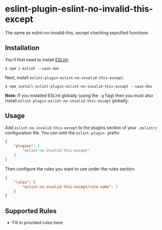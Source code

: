 # eslint-plugin-eslint-no-invalid-this-except

The same as eslint-no-invalid-this, except checking sepcified functions

## Installation

You'll first need to install [ESLint](http://eslint.org):

```
$ npm i eslint --save-dev
```

Next, install `eslint-plugin-eslint-no-invalid-this-except`:

```
$ npm install eslint-plugin-eslint-no-invalid-this-except --save-dev
```

**Note:** If you installed ESLint globally (using the `-g` flag) then you must also install `eslint-plugin-eslint-no-invalid-this-except` globally.

## Usage

Add `eslint-no-invalid-this-except` to the plugins section of your `.eslintrc` configuration file. You can omit the `eslint-plugin-` prefix:

```json
{
    "plugins": [
        "eslint-no-invalid-this-except"
    ]
}
```


Then configure the rules you want to use under the rules section.

```json
{
    "rules": {
        "eslint-no-invalid-this-except/rule-name": 2
    }
}
```

## Supported Rules

* Fill in provided rules here





